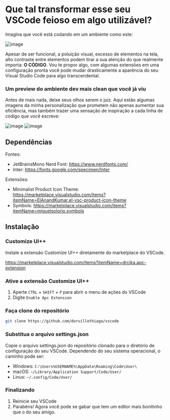 # Que tal transformar esse seu VSCode feioso em algo utilizável?
Imagina que vocẽ está codando em um ambiente como este:

![image](https://github.com/dorvillethiago/vscode/assets/103829961/4b973689-1a8c-498a-a47f-561747e441d5)

Apesar de ser funcional, a poluição visual, excesso de elementos na tela, alto contraste entre elementos podem tirar a sua atenção do que realmente importa: **O CÓDIGO**.
Vou te propor algo, com algumas extensões em uma configuração pronta você pode mudar drasticamente a aparência do seu Visual Studio Code para algo transcendental.

### Um preview do ambiente dev mais clean que você já viu
Antes de mais nada, deixe seus olhos serem o juiz. Aqui estão algumas imagens da minha personalização que prometem não apenas aumentar sua eficiência, mas também trazer uma sensação de inspiração a cada linha de código que você escreve:

![image](https://github.com/dorvillethiago/vscode/assets/103829961/8ac91803-ebc5-4334-bf14-0ee387d1f8bc)
![image](https://github.com/dorvillethiago/vscode/assets/103829961/4535196f-bf78-4fff-ac57-6d5f156af5b3)

## Dependências

Fontes:
- JetBrainsMono Nerd Font: https://www.nerdfonts.com/
- Inter: https://fonts.google.com/specimen/Inter
  
Extensões:
- Minimalist Product Icon Theme: https://marketplace.visualstudio.com/items?itemName=ElAnandKumar.el-vsc-product-icon-theme
- Symbols: https://marketplace.visualstudio.com/items?itemName=miguelsolorio.symbols

## Instalação

### Customize UI++
Instale a extensão Customize UI++ diretamente do marketplace do VSCode.

https://marketplace.visualstudio.com/items?itemName=drcika.apc-extension

### Ative a extensão Customize UI++
1. Aperte `CTRL` + `SHIFT` + `P` para abrir o menu de ações do VSCode
2. Digite `Enable Apc Extension`

### Faça clone do repositório
```bash
git clone https://github.com/dorvillethiago/vscode
```

### Substitua o arquivo settings.json
Copie o arquivo settings.json do repositório clonado para o diretório de configuração do seu VSCode. Dependendo do seu sistema operacional, o caminho pode ser:

- Windows: `C:\Users%USERNAME%\AppData\Roaming\Code\User\`
- macOS: `~/Library/Application Support/Code/User/`
- Linux: `~/.config/Code/User/`

### Finalizando
1. Reinicie seu VSCode
2. Parabéns! Agora você pode se gabar que tem um editor mais bonitinho que o do seu amigo.
